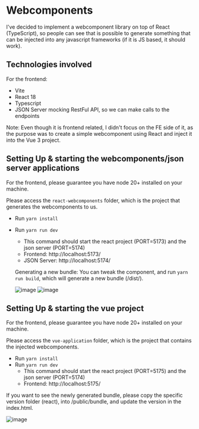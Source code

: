# Webcomponents

I've decided to implement a webcomponent library on top of React (TypeScript), so people can see that is possible to generate something that can be injected into any javascript frameworks (if it is JS based, it should work).

## Technologies involved

For the frontend:
* Vite
* React 18
* Typescript
* JSON Server mocking RestFul API, so we can make calls to the endpoints

Note: Even though it is frontend related, I didn't focus on the FE side of it, as the purpose was to create a simple webcomponent using React and inject it into the Vue 3 project.

## Setting Up & starting the webcomponents/json server applications

For the frontend, please guarantee you have node 20+ installed on your machine.

Please access the `react-webcomponents` folder, which is the project that generates the webcomponents to us.
* Run `yarn install`
* Run `yarn run dev`
  * This command should start the react project (PORT=5173) and the json server (PORT=5174)
  * Frontend: http://localhost:5173/
  * JSON Server: http://localhost:5174/

  Generating a new bundle: You can tweak the component, and run `yarn run build`, which will generate a new bundle (/dist/<specific version folder>).

  ![image](https://github.com/user-attachments/assets/fd175d5e-dff7-4aed-a94b-798452519886)
  ![image](https://github.com/user-attachments/assets/e3e99f3d-d848-4793-afd2-18b68f22c0ff)


## Setting Up & starting the vue project

For the frontend, please guarantee you have node 20+ installed on your machine.

Please access the `vue-application` folder, which is the project that contains the injected webcomponents.
* Run `yarn install`
* Run `yarn run dev`
  * This command should start the react project (PORT=5175) and the json server (PORT=5174)
  * Frontend: http://localhost:5175/

If you want to see the newly generated bundle, please copy the specific version folder (react), into /public/bundle, and update the version in the index.html. 

![image](https://github.com/user-attachments/assets/da846c08-47b0-48bd-9a20-4b02b37155b6)
